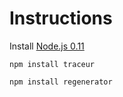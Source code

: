 # Instructions

Install [Node.js 0.11](http://nodejs.org/dist/)

```
npm install traceur
```

```
npm install regenerator
```
